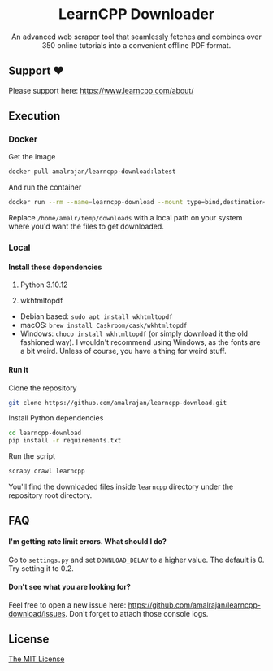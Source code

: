 <h1 align="center">LearnCPP Downloader</h1>

<p align="center">
  An advanced web scraper tool that seamlessly fetches and combines over 350 online tutorials into a convenient offline PDF format.
</p>

## Support ❤️

Please support here: https://www.learncpp.com/about/


## Execution


### Docker

Get the image
```bash
docker pull amalrajan/learncpp-download:latest
```

And run the container
```bash
docker run --rm --name=learncpp-download --mount type=bind,destination=/app/learncpp,source=/home/amalr/temp/downloads amalrajan/learncpp-download
```

Replace `/home/amalr/temp/downloads` with a local path on your system where you'd want the files to get downloaded.


### Local

#### Install these dependencies

1. Python 3.10.12

2. wkhtmltopdf
  - Debian based: `sudo apt install wkhtmltopdf`  
  - macOS: `brew install Caskroom/cask/wkhtmltopdf`
  - Windows: `choco install wkhtmltopdf` (or simply download it the old fashioned way). I wouldn't recommend using Windows, as the fonts are a bit weird. Unless of course, you have a thing for weird stuff.


#### Run it

Clone the repository
```bash
git clone https://github.com/amalrajan/learncpp-download.git
```

Install Python dependencies
```bash
cd learncpp-download
pip install -r requirements.txt
```

Run the script
```bash
scrapy crawl learncpp 
```

You'll find the downloaded files inside `learncpp` directory under the repository root directory.

## FAQ

#### I'm getting rate limit errors. What should I do?
Go to `settings.py` and set `DOWNLOAD_DELAY` to a higher value. The default is 0. Try setting it to 0.2.

#### Don't see what you are looking for?
Feel free to open a new issue here: https://github.com/amalrajan/learncpp-download/issues. Don't forget to attach those console logs.

## License

[The MIT License](https://choosealicense.com/licenses/mit/)
